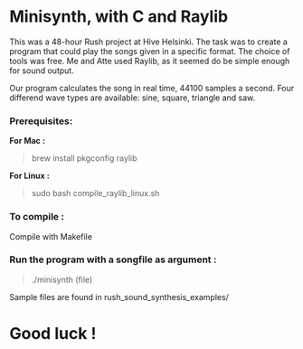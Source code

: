 # Minisynth, with C and Raylib

This was a 48-hour Rush project at Hive Helsinki. The task was to create a program that could play the songs given in a specific format. The choice of tools was free. Me and Atte used Raylib, as it seemed do be simple enough for sound output.

Our program calculates the song in real time, 44100 samples a second. Four differend wave types are available: sine, square, triangle and saw.

### Prerequisites:

**For Mac :**
> brew install pkgconfig raylib

**For Linux :**
> sudo bash compile_raylib_linux.sh


### To compile :
Compile with Makefile


### Run the program with a songfile as argument :
> ./minisynth (file)

Sample files are found in rush_sound_synthesis_examples/

# Good luck !
